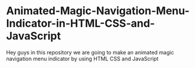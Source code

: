 # Animated-Magic-Navigation-Menu-Indicator-in-HTML-CSS-and-JavaScript
Hey guys in this repository we are going to make an animated magic navigation menu indicator by using HTML CSS and JavaScript
